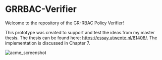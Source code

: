 # GRRBAC-Verifier

Welcome to the repository of the GR-RBAC Policy Verifier!

This prototype was created to support and test the ideas from my master thesis. The thesis can be found here: https://essay.utwente.nl/81408/. The implementation is discussed in Chapter 7.

![acme_screenshot](https://github.com/HansvdLaan/GRRBAC-Verifier/blob/master/documentation/images/acme_example_1.PNG)
